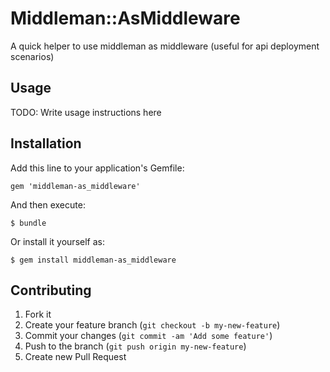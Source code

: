 # Middleman::AsMiddleware

A quick helper to use middleman as middleware (useful for api deployment scenarios)

## Usage

TODO: Write usage instructions here

## Installation

Add this line to your application's Gemfile:

    gem 'middleman-as_middleware'

And then execute:

    $ bundle

Or install it yourself as:

    $ gem install middleman-as_middleware

## Contributing

1. Fork it
2. Create your feature branch (`git checkout -b my-new-feature`)
3. Commit your changes (`git commit -am 'Add some feature'`)
4. Push to the branch (`git push origin my-new-feature`)
5. Create new Pull Request
